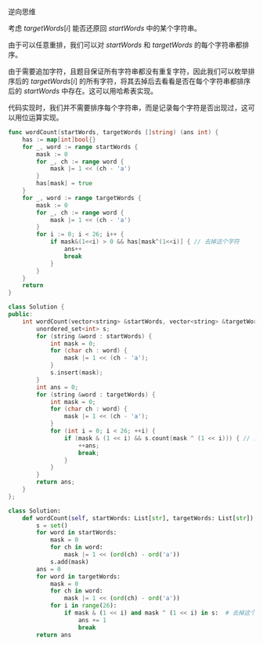 逆向思维

考虑 $\textit{targetWords}[i]$ 能否还原回 $\textit{startWords}$ 中的某个字符串。

由于可以任意重排，我们可以对 $\textit{startWords}$ 和 $\textit{targetWords}$ 的每个字符串都排序。

由于需要追加字符，且题目保证所有字符串都没有重复字符，因此我们可以枚举排序后的 $\textit{targetWords}[i]$ 的所有字符，将其去掉后去看看是否在每个字符串都排序后的 $\textit{startWords}$ 中存在。这可以用哈希表实现。

代码实现时，我们并不需要排序每个字符串，而是记录每个字符是否出现过，这可以用位运算实现。

```go [sol1-Go]
func wordCount(startWords, targetWords []string) (ans int) {
	has := map[int]bool{}
	for _, word := range startWords {
		mask := 0
		for _, ch := range word {
			mask |= 1 << (ch - 'a')
		}
		has[mask] = true
	}
	for _, word := range targetWords {
		mask := 0
		for _, ch := range word {
			mask |= 1 << (ch - 'a')
		}
		for i := 0; i < 26; i++ {
			if mask&(1<<i) > 0 && has[mask^(1<<i)] { // 去掉这个字符
				ans++
				break
			}
		}
	}
	return
}
```

```C++ [sol1-C++]
class Solution {
public:
    int wordCount(vector<string> &startWords, vector<string> &targetWords) {
        unordered_set<int> s;
        for (string &word : startWords) {
            int mask = 0;
            for (char ch : word) {
                mask |= 1 << (ch - 'a');
            }
            s.insert(mask);
        }
        int ans = 0;
        for (string &word : targetWords) {
            int mask = 0;
            for (char ch : word) {
                mask |= 1 << (ch - 'a');
            }
            for (int i = 0; i < 26; ++i) {
                if (mask & (1 << i) && s.count(mask ^ (1 << i))) { // 去掉这个字符
                    ++ans;
                    break;
                }
            }
        }
        return ans;
    }
};
```

```Python [sol1-Python3]
class Solution:
    def wordCount(self, startWords: List[str], targetWords: List[str]) -> int:
        s = set()
        for word in startWords:
            mask = 0
            for ch in word:
                mask |= 1 << (ord(ch) - ord('a'))
            s.add(mask)
        ans = 0
        for word in targetWords:
            mask = 0
            for ch in word:
                mask |= 1 << (ord(ch) - ord('a'))
            for i in range(26):
                if mask & (1 << i) and mask ^ (1 << i) in s:  # 去掉这个字符
                    ans += 1
                    break
        return ans
```

